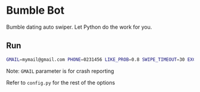 # Bumble Bot
Bumble dating auto swiper. Let Python do the work for you. 

## Run

```bash
GMAIL=mymail@gmail.com PHONE=0231456 LIKE_PROB=0.8 SWIPE_TIMEOUT=30 EXCEPTION_TIMEOUT=600 python bot.py
```

Note: `GMAIL` parameter is for crash reporting

Refer to `config.py` for the rest of the options
